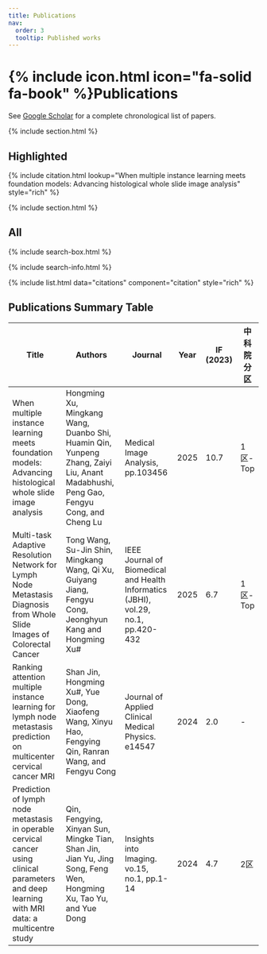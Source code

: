 ```yaml
---
title: Publications
nav:
  order: 3
  tooltip: Published works
---
```


# {% include icon.html icon="fa-solid fa-book" %}Publications

See [Google Scholar](https://scholar.google.com/citations?hl=en&user=nErn9W8AAAAJ&view_op=list_works&sortby=pubdate) for a complete chronological list of papers.

{% include section.html %}

## Highlighted

{% include citation.html lookup="When multiple instance learning meets foundation models: Advancing histological whole slide image analysis" style="rich" %}

{% include section.html %}

## All

{% include search-box.html %}

{% include search-info.html %}

{% include list.html data="citations" component="citation" style="rich" %}


## Publications Summary Table

| Title | Authors | Journal | Year | IF (2023) | 中科院分区 |
| --- | --- | --- | --- | --- | --- |
| When multiple instance learning meets foundation models: Advancing histological whole slide image analysis | Hongming Xu, Mingkang Wang, Duanbo Shi, Huamin Qin, Yunpeng Zhang, Zaiyi Liu, Anant Madabhushi, Peng Gao, Fengyu Cong, and Cheng Lu | Medical Image Analysis, pp.103456 | 2025 | 10.7 | 1区-Top |
| Multi-task Adaptive Resolution Network for Lymph Node Metastasis Diagnosis from Whole Slide Images of Colorectal Cancer | Tong Wang, Su-Jin Shin, Mingkang Wang, Qi Xu, Guiyang Jiang, Fengyu Cong, Jeonghyun Kang and Hongming Xu# | IEEE Journal of Biomedical and Health Informatics (JBHI), vol.29, no.1, pp.420-432 | 2025 | 6.7 | 1区-Top |
| Ranking attention multiple instance learning for lymph node metastasis prediction on multicenter cervical cancer MRI | Shan Jin, Hongming Xu#, Yue Dong, Xiaofeng Wang, Xinyu Hao, Fengying Qin, Ranran Wang, and Fengyu Cong | Journal of Applied Clinical Medical Physics. e14547 | 2024 | 2.0 | - |
| Prediction of lymph node metastasis in operable cervical cancer using clinical parameters and deep learning with MRI data: a multicentre study | Qin, Fengying, Xinyan Sun, Mingke Tian, Shan Jin, Jian Yu, Jing Song, Feng Wen, Hongming Xu, Tao Yu, and Yue Dong | Insights into Imaging. vo.15, no.1, pp.1-14 | 2024 | 4.7 | 2区 |

